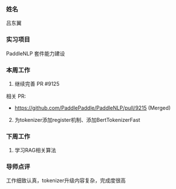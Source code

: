 ### 姓名

吕东翼

### 实习项目

PaddleNLP 套件能力建设

### 本周工作

1. 继续完善 PR #9125

相关 PR:

- https://github.com/PaddlePaddle/PaddleNLP/pull/9215 (Merged)

2. 为tokenizer添加register机制、添加BertTokenizerFast

### 下周工作

1. 学习RAG相关算法

### 导师点评

工作细致认真，tokenizer升级内容复杂，完成度很高